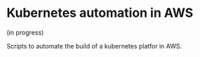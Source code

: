 # Kubernetes automation in AWS 
(in progress)

Scripts to automate the build of a kubernetes platfor in AWS. 
